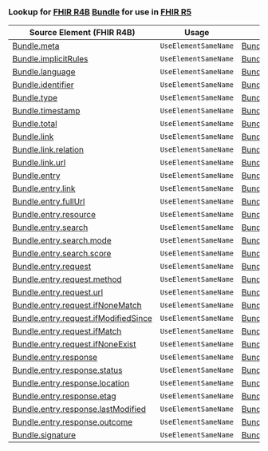 ### Lookup for [FHIR R4B](https://hl7.org/fhir/R4B/) [Bundle](https://hl7.org/fhir/R4B/Bundle.html) for use in [FHIR R5](https://hl7.org/fhir/R5/)

| Source Element (FHIR R4B) | Usage | Target |
| -------------- | ----- | ------ |
| [Bundle.meta](https://hl7.org/fhir/R4B/Bundle.html#resource) | `UseElementSameName` | [Bundle.meta](https://hl7.org/fhir/R5/Bundle.html#resource) |
| [Bundle.implicitRules](https://hl7.org/fhir/R4B/Bundle.html#resource) | `UseElementSameName` | [Bundle.implicitRules](https://hl7.org/fhir/R5/Bundle.html#resource) |
| [Bundle.language](https://hl7.org/fhir/R4B/Bundle.html#resource) | `UseElementSameName` | [Bundle.language](https://hl7.org/fhir/R5/Bundle.html#resource) |
| [Bundle.identifier](https://hl7.org/fhir/R4B/Bundle.html#resource) | `UseElementSameName` | [Bundle.identifier](https://hl7.org/fhir/R5/Bundle.html#resource) |
| [Bundle.type](https://hl7.org/fhir/R4B/Bundle.html#resource) | `UseElementSameName` | [Bundle.type](https://hl7.org/fhir/R5/Bundle.html#resource) |
| [Bundle.timestamp](https://hl7.org/fhir/R4B/Bundle.html#resource) | `UseElementSameName` | [Bundle.timestamp](https://hl7.org/fhir/R5/Bundle.html#resource) |
| [Bundle.total](https://hl7.org/fhir/R4B/Bundle.html#resource) | `UseElementSameName` | [Bundle.total](https://hl7.org/fhir/R5/Bundle.html#resource) |
| [Bundle.link](https://hl7.org/fhir/R4B/Bundle.html#resource) | `UseElementSameName` | [Bundle.link](https://hl7.org/fhir/R5/Bundle.html#resource) |
| [Bundle.link.relation](https://hl7.org/fhir/R4B/Bundle.html#resource) | `UseElementSameName` | [Bundle.link.relation](https://hl7.org/fhir/R5/Bundle.html#resource) |
| [Bundle.link.url](https://hl7.org/fhir/R4B/Bundle.html#resource) | `UseElementSameName` | [Bundle.link.url](https://hl7.org/fhir/R5/Bundle.html#resource) |
| [Bundle.entry](https://hl7.org/fhir/R4B/Bundle.html#resource) | `UseElementSameName` | [Bundle.entry](https://hl7.org/fhir/R5/Bundle.html#resource) |
| [Bundle.entry.link](https://hl7.org/fhir/R4B/Bundle.html#resource) | `UseElementSameName` | [Bundle.entry.link](https://hl7.org/fhir/R5/Bundle.html#resource) |
| [Bundle.entry.fullUrl](https://hl7.org/fhir/R4B/Bundle.html#resource) | `UseElementSameName` | [Bundle.entry.fullUrl](https://hl7.org/fhir/R5/Bundle.html#resource) |
| [Bundle.entry.resource](https://hl7.org/fhir/R4B/Bundle.html#resource) | `UseElementSameName` | [Bundle.entry.resource](https://hl7.org/fhir/R5/Bundle.html#resource) |
| [Bundle.entry.search](https://hl7.org/fhir/R4B/Bundle.html#resource) | `UseElementSameName` | [Bundle.entry.search](https://hl7.org/fhir/R5/Bundle.html#resource) |
| [Bundle.entry.search.mode](https://hl7.org/fhir/R4B/Bundle.html#resource) | `UseElementSameName` | [Bundle.entry.search.mode](https://hl7.org/fhir/R5/Bundle.html#resource) |
| [Bundle.entry.search.score](https://hl7.org/fhir/R4B/Bundle.html#resource) | `UseElementSameName` | [Bundle.entry.search.score](https://hl7.org/fhir/R5/Bundle.html#resource) |
| [Bundle.entry.request](https://hl7.org/fhir/R4B/Bundle.html#resource) | `UseElementSameName` | [Bundle.entry.request](https://hl7.org/fhir/R5/Bundle.html#resource) |
| [Bundle.entry.request.method](https://hl7.org/fhir/R4B/Bundle.html#resource) | `UseElementSameName` | [Bundle.entry.request.method](https://hl7.org/fhir/R5/Bundle.html#resource) |
| [Bundle.entry.request.url](https://hl7.org/fhir/R4B/Bundle.html#resource) | `UseElementSameName` | [Bundle.entry.request.url](https://hl7.org/fhir/R5/Bundle.html#resource) |
| [Bundle.entry.request.ifNoneMatch](https://hl7.org/fhir/R4B/Bundle.html#resource) | `UseElementSameName` | [Bundle.entry.request.ifNoneMatch](https://hl7.org/fhir/R5/Bundle.html#resource) |
| [Bundle.entry.request.ifModifiedSince](https://hl7.org/fhir/R4B/Bundle.html#resource) | `UseElementSameName` | [Bundle.entry.request.ifModifiedSince](https://hl7.org/fhir/R5/Bundle.html#resource) |
| [Bundle.entry.request.ifMatch](https://hl7.org/fhir/R4B/Bundle.html#resource) | `UseElementSameName` | [Bundle.entry.request.ifMatch](https://hl7.org/fhir/R5/Bundle.html#resource) |
| [Bundle.entry.request.ifNoneExist](https://hl7.org/fhir/R4B/Bundle.html#resource) | `UseElementSameName` | [Bundle.entry.request.ifNoneExist](https://hl7.org/fhir/R5/Bundle.html#resource) |
| [Bundle.entry.response](https://hl7.org/fhir/R4B/Bundle.html#resource) | `UseElementSameName` | [Bundle.entry.response](https://hl7.org/fhir/R5/Bundle.html#resource) |
| [Bundle.entry.response.status](https://hl7.org/fhir/R4B/Bundle.html#resource) | `UseElementSameName` | [Bundle.entry.response.status](https://hl7.org/fhir/R5/Bundle.html#resource) |
| [Bundle.entry.response.location](https://hl7.org/fhir/R4B/Bundle.html#resource) | `UseElementSameName` | [Bundle.entry.response.location](https://hl7.org/fhir/R5/Bundle.html#resource) |
| [Bundle.entry.response.etag](https://hl7.org/fhir/R4B/Bundle.html#resource) | `UseElementSameName` | [Bundle.entry.response.etag](https://hl7.org/fhir/R5/Bundle.html#resource) |
| [Bundle.entry.response.lastModified](https://hl7.org/fhir/R4B/Bundle.html#resource) | `UseElementSameName` | [Bundle.entry.response.lastModified](https://hl7.org/fhir/R5/Bundle.html#resource) |
| [Bundle.entry.response.outcome](https://hl7.org/fhir/R4B/Bundle.html#resource) | `UseElementSameName` | [Bundle.entry.response.outcome](https://hl7.org/fhir/R5/Bundle.html#resource) |
| [Bundle.signature](https://hl7.org/fhir/R4B/Bundle.html#resource) | `UseElementSameName` | [Bundle.signature](https://hl7.org/fhir/R5/Bundle.html#resource) |
